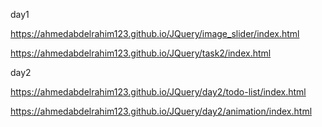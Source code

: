 day1

https://ahmedabdelrahim123.github.io/JQuery/image_slider/index.html

https://ahmedabdelrahim123.github.io/JQuery/task2/index.html

day2

https://ahmedabdelrahim123.github.io/JQuery/day2/todo-list/index.html

https://ahmedabdelrahim123.github.io/JQuery/day2/animation/index.html


